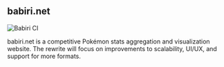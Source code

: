 ## babiri.net

![Babiri CI](https://github.com/kelvinkoon/babiri_v2/actions/workflows/main.yml/badge.svg)

babiri.net is a competitive Pokémon stats aggregation and visualization website. The rewrite will focus on improvements to scalability, UI/UX, and support for more formats.
